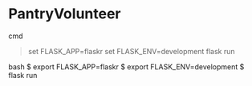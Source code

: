# PantryVolunteer

cmd
> set FLASK_APP=flaskr
> set FLASK_ENV=development
> flask run

bash
$ export FLASK_APP=flaskr
$ export FLASK_ENV=development
$ flask run
